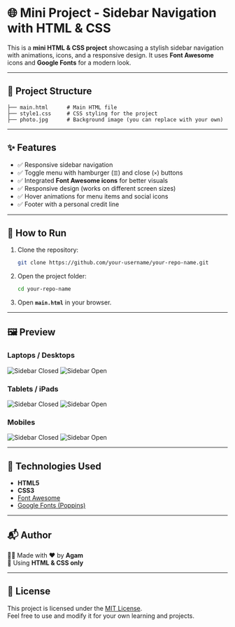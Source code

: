 # 🌐 Mini Project - Sidebar Navigation with HTML & CSS

This is a **mini HTML & CSS project** showcasing a stylish sidebar navigation with animations, icons, and a responsive design. It uses **Font Awesome** icons and **Google Fonts** for a modern look.

---

## 📂 Project Structure
```
├── main.html      # Main HTML file
├── style1.css     # CSS styling for the project
├── photo.jpg      # Background image (you can replace with your own)
```

---

## ✨ Features
- ✅ Responsive sidebar navigation  
- ✅ Toggle menu with hamburger (`☰`) and close (`×`) buttons  
- ✅ Integrated **Font Awesome icons** for better visuals  
- ✅ Responsive design (works on different screen sizes)  
- ✅ Hover animations for menu items and social icons  
- ✅ Footer with a personal credit line  

---

## 🚀 How to Run
1. Clone the repository:
   ```bash
   git clone https://github.com/your-username/your-repo-name.git
   ```
2. Open the project folder:
   ```bash
   cd your-repo-name
   ```
3. Open **`main.html`** in your browser.

---

## 🖼️ Preview
### Laptops / Desktops
![Sidebar Closed](Screenshots/sidebar-closed.png)
![Sidebar Open](Screenshots/sidebar-open.png)

### Tablets / iPads 
![Sidebar Closed](Screenshots/sidebar-closed-ipad.png)
![Sidebar Open](Screenshots/sidebar-open-ipad.png)

### Mobiles
![Sidebar Closed](Screenshots/sidebar-closed-mobiles.png)
![Sidebar Open](Screenshots/sidebar-open-mobiles.png)


---

## 📌 Technologies Used
- **HTML5**
- **CSS3**
- [Font Awesome](https://fontawesome.com/)
- [Google Fonts (Poppins)](https://fonts.google.com/specimen/Poppins)

---

## 📬 Author
👨‍💻 Made with ❤️ by **Agam**  
📌 Using **HTML & CSS only**

---

## 📄 License
This project is licensed under the [MIT License](LICENSE).  
Feel free to use and modify it for your own learning and projects.
